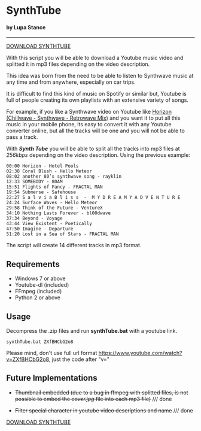 <!-- <style>
    h1{ border-bottom: none; line-height: 0px; font-weight: 700}
    h4 { line-height: 0px; letter-spacing: 3.7px; font-weight: 100; font-style: italic; }
    hr { margin-bottom: 40px; }
</style> -->

<!-- --------------------------------------------------- -->

# SynthTube
#### by Lupa Stance

<hr>

[DOWNLOAD SYNTHTUBE](https://github.com/lupastance/batch/releases)

With this script you will be able to download a Youtube music video and splitted it in mp3 files depending on the video description.

This idea was born from the need to be able to listen to Synthwave music at any time and from anywhere, especially on car trips.

It is difficult to find this kind of music on Spotify or similar but, Youtube is full of people creating its own playlists with an extensive variety of songs.

For example, if you like a Synthwave video on Youtube like [Horizon (Chillwave - Synthwave - Retrowave Mix)](https://www.youtube.com/watch?v=ZXfBHCbG2o8) and you want it to put all this music in your mobile phone, its easy to convert it with any Youtube converter online, but all the tracks will be one and you will not be able to pass a track.

With ***Synth Tube*** you will be able to split all the tracks into mp3 files at *256kbps* depending on the video description. Using the previous example:

```
00:00 Horizon - Hotel Pools
02:38 Coral Blush - Hello Meteor
08:02 another 80’s synthwave song - rayklin
12:33 SOMEBODY - 80AM
15:51 Flights of Fancy - FRACTAL MAN
19:54 Submerse - Safehouse
22:27 S a l v i a B l i s s  -  M Y D R E A M Y A D V E N T U R E
24:24 Surface Waves - Hello Meteor
29:58 Think of the Future - VentureX
34:10 Nothing Lasts Forever - bl00dwave
37:34 Beyond - Voyage
43:44 View Existent - Poetically
47:50 Imagine - Departure
51:20 Lost in a Sea of Stars - FRACTAL MAN
```

The script will create 14 different tracks in mp3 format.

## Requirements
- Windows 7 or above
- Youtube-dl (included)
- FFmpeg (included)
- Python 2 or above

## Usage

Decompress the .zip files and run **synthTube.bat** with a youtube link.

```
synthTube.bat ZXfBHCbG2o8
```

Please mind, don't use full url format https://www.youtube.com/watch?v=ZXfBHCbG2o8, just the code after "v="

## Future Implementations
- ~~Thumbnail embedded (due to a bug in ffmpeg with splitted files, is not possible to embed the *cover.jpg* file into each mp3 file)~~ /// done

- ~~Filter special character in youtube video descriptions and name~~ /// done

[DOWNLOAD SYNTHTUBE](https://github.com/lupastance/batch/releases)